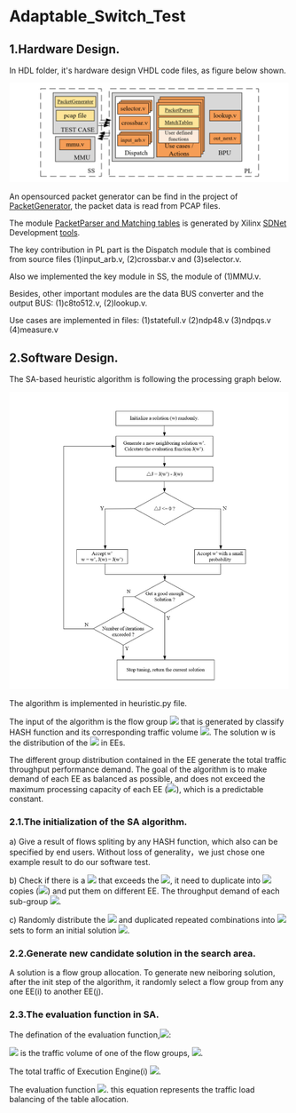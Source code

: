 

# Adaptable_Switch_Test

## 1.Hardware Design.

In HDL folder, it's hardware design VHDL code files, as figure below shown.

![image](https://github.com/Adaptable-Switch/AS_test/blob/master/figs/bpu5.png)

An opensourced packet generator can be find in the project of [PacketGenerator](https://github.com/NetFPGA/netfpga/wiki/PacketGenerator), the packet data is read from PCAP files.

The module [PacketParser and Matching tables](https://github.com/NetFPGA/P4-NetFPGA-public/wiki/Workflow-Overview#simplesumeswitch-architecture) is generated by Xilinx [SDNet](https://www.xilinx.com/support/documentation-navigation/development-tools/software-development/sdnet.html) Development [tools](https://github.com/NetFPGA/P4-NetFPGA-public/wiki/Workflow-Overview).

The key contribution in PL part is the Dispatch module that is combined from source files (1)input_arb.v, (2)crossbar.v and (3)selector.v.

Also we implemented the key module in SS, the module of (1)MMU.v.


Besides, other important modules are the data BUS converter and the output BUS: (1)c8to512.v, (2)lookup.v.

Use cases are implemented in files: (1)statefull.v (2)ndp48.v (3)ndpqs.v (4)measure.v

## 2.Software Design.

The SA-based heuristic algorithm is following the processing graph below.

![image](https://github.com/Adaptable-Switch/AS_test/blob/master/figs/Saprocess2.jpg)

The algorithm is implemented in heuristic.py file.



The input of the algorithm is the flow group ![](https://render.githubusercontent.com/render/math?math=G\\_{id}[j]) that is generated by classify HASH function and its corresponding traffic volume ![](https://render.githubusercontent.com/render/math?math=D\\_{id}[j]). The solution w is the distribution of the ![](https://render.githubusercontent.com/render/math?math=G\\_{id}[j]) in EEs. 

The different group distribution contained in the EE generate the total traffic throughput performance demand. The goal of the algorithm is to make demand of each EE as balanced as possible, and does not exceed the maximum processing capacity  of each EE (![](https://render.githubusercontent.com/render/math?math=P_{max})), which is a predictable constant.

### 2.1.The initialization of the SA algorithm.

a) Give a result of flows spliting by any HASH function, which also can be specified by end users. Without loss of generality，we just chose one example result to do our software test.

b) Check if there is a ![](https://render.githubusercontent.com/render/math?math=D\\_{id}[j]) that exceeds the ![](https://render.githubusercontent.com/render/math?math=P_{max}), it need to duplicate into ![](https://render.githubusercontent.com/render/math?math=N) copies (![](https://render.githubusercontent.com/render/math?math=N\leq{K})) and put them on different EE. The throughput demand of each sub-group ![](https://render.githubusercontent.com/render/math?math={\dfrac{D\\_{id}[j]}{N}}\leq{P_{max}}).

c) Randomly distribute the ![](https://render.githubusercontent.com/render/math?math=G\\_{id}[j]) and duplicated repeated combinations into ![](https://render.githubusercontent.com/render/math?math=K) sets to form an initial solution ![](https://render.githubusercontent.com/render/math?math=w).



### 2.2.Generate new candidate solution in the search area.

A solution is a flow group allocation. To generate new neiboring solution, after the init step of the algorithm, it randomly select a flow group from any one EE(i) to another EE(j).

### 2.3.The evaluation function in SA.

The defination of the evaluation function,![](https://render.githubusercontent.com/render/math?math=J(w)):

![](https://render.githubusercontent.com/render/math?math=D\\_{id}[j])
is the traffic volume of one of the flow groups, ![](https://render.githubusercontent.com/render/math?math=j\in[1,256]).

The total traffic of Execution Engine(i) ![](https://render.githubusercontent.com/render/math?math={}=\\sum{D\\_id[j]},(i\in[1,K],j\in{EE_i})).

The evaluation function ![](https://render.githubusercontent.com/render/math?math=J(w)=\\sum^{K}_{i=1}(D^{2}_{i}-D^{2}_{average})^{\dfrac{1}{2}}).
this equation represents the traffic load balancing of the table allocation.

